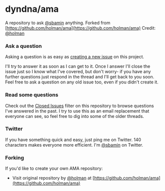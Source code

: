 # dyndna/ama

A repository to ask [@sbamin](https://twitter.com/sbamin "Samir") anything. Forked from [https://github.com/holman/ama](https://github.com/holman/ama) Credit: [@holman](https://twitter.com/holman)

### Ask a question

Asking a question is as easy as
[creating a new issue](https://github.com/sbamin/ama/issues/new) on this
project.

I'll try to answer it as soon as I can get to it. Once I answer I'll close the
issue just so I know what I've covered, but don't worry- if you have any further
questions just respond in the thread and I'll get back to you soon. Feel free to
ask a question on any old issue too, even if you didn't create it.

### Read some questions

Check out the [Closed Issues](https://github.com/sbamin/ama/issues?q=is%3Aissue+is%3Aclosed)
filter on this repository to browse questions I've answered in the past. I try
to use this as an email replacement that everyone can see, so feel free to dig
into some of the older threads.

### Twitter

If you have something quick and easy, just ping me on Twitter. 140 characters
makes everyone more efficient. I'm [@sbamin](https://twitter.com/sbamin "Samir") on
Twitter.

### Forking

If you'd like to create your own AMA repository:

- Visit original repository by [@holman](https://twitter.com/holman) at [https://github.com/holman/ama](https://github.com/holman/ama)
